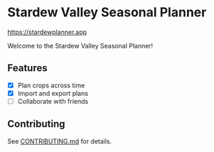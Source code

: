 # Stardew Valley Seasonal Planner

https://stardewplanner.app

Welcome to the Stardew Valley Seasonal Planner!

## Features

- [x] Plan crops across time
- [x] Import and export plans
- [ ] Collaborate with friends

## Contributing

See [CONTRIBUTING.md](CONTRIBUTING.md) for details.
